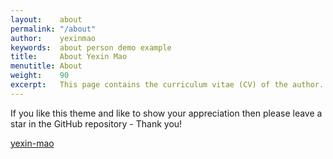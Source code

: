 ```yaml
---
layout:    about
permalink: "/about"
author:    yexinmao
keywords:  about person demo example
title:     About Yexin Mao
menutitle: About
weight:    90
excerpt:   This page contains the curriculum vitae (CV) of the author.
--- 
```

<script async defer src="https://buttons.github.io/buttons.js"></script>

If you like this theme and like to show your appreciation then please leave a star in the GitHub repository - Thank you!

<p class="github-button-container">
<a class="github-button" href="https://github.com/yexin-mao/yexin-mao.github.io" data-size="large" data-show-count="true" aria-label="Star yexin-mao/yexin-mao.github.io on GitHub">yexin-mao</a>
</p>